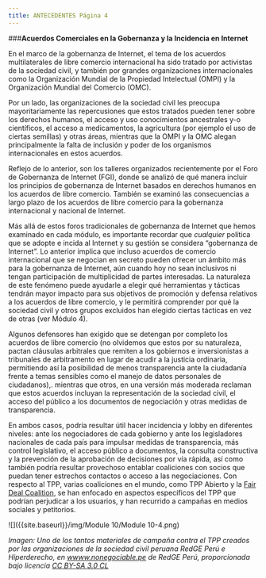 ```yaml
---
title: ANTECEDENTES Página 4
---
```


###**Acuerdos Comerciales en la Gobernanza y la Incidencia en Internet**

En el marco de la gobernanza de Internet, el tema de los acuerdos multilaterales de libre comercio internacional ha sido tratado por activistas de la sociedad civil, y también por grandes organizaciones internacionales como la Organización Mundial de la Propiedad Intelectual (OMPI) y la Organización Mundial del Comercio (OMC).

Por un lado, las organizaciones de la sociedad civil les preocupa mayoritariamente las repercusiones que estos tratados pueden tener sobre los derechos humanos, el acceso y uso conocimientos ancestrales y-o científicos, el acceso a medicamentos, la agricultura (por ejemplo el uso de ciertas semillas) y otras áreas, mientras que la OMPI y la OMC alegan principalmente la falta de inclusión y poder de los organismos internacionales en estos acuerdos. 

Reflejo de lo anterior, son los talleres organizados recientemente por el Foro de Gobernanza de Internet (FGI), donde se analizó de qué manera incluir los principios de gobernanza de Internet basados en derechos humanos en los acuerdos de libre comercio. También se examinó las consecuencias a largo plazo de los acuerdos de libre comercio para la gobernanza internacional y nacional de Internet.

Más allá de estos foros tradicionales de gobernanza de Internet que hemos examinado en cada módulo, es importante recordar que *cualquier* política que se adopte e incida al Internet y su gestión se considera “gobernanza de Internet”. Lo anterior implica que incluso acuerdos de comercio internacional que se negocian en secreto pueden ofrecer un ámbito más para la gobernanza de Internet, aún cuando hoy no sean inclusivos ni tengan participación de multiplicidad de partes interesadas. La naturaleza de este fenómeno puede ayudarle a elegir qué herramientas y tácticas tendrán mayor impacto para sus objetivos de promoción y defensa relativos a los acuerdos de libre comercio, y le permitirá comprender por qué la sociedad civil y otros grupos excluidos han elegido ciertas tácticas en vez de otras (ver Módulo 4). 

Algunos defensores han exigido que se detengan por completo los acuerdos de libre comercio (no olvidemos que estos por su naturaleza, pactan cláusulas arbitrales que  remiten a los gobiernos e inversionistas a tribunales de arbitramento en lugar de acudir a la justicia ordinaria, permitiendo así la posibilidad de menos transparencia ante la ciudadanía frente a temas sensibles como el manejo de datos personales de ciudadanos),. mientras que otros, en una versión más moderada reclaman que estos acuerdos incluyan la representación de la sociedad civil, el acceso del público a los documentos de negociación y otras medidas de transparencia. 

En ambos casos, podría resultar útil hacer incidencia y lobby en diferentes niveles: ante los negociadores de cada gobierno y ante los legisladores nacionales de cada país para impulsar medidas de transparencia, más control legislativo, el acceso público a documentos, la consulta constructiva y la prevención de la aprobación de decisiones por vía rápida, así como también podría resultar provechoso entablar coaliciones con socios que puedan tener estrechos contactos o acceso a las negociaciones. Con respecto al TPP, varias coaliciones en el mundo, como TPP Abierto y la <a href="http://ourfairdeal.org/">Fair Deal Coalition</a>, se han enfocado en aspectos específicos del TPP que podrían perjudicar a los usuarios, y han recurrido a campañas en medios sociales y petitorios. 

![]({{site.baseurl}}/img/Module 10/Module 10-4.png)
<p><i>Imagen: Uno de los tantos materiales de campaña contra el TPP creados por las organizaciones de la sociedad civil peruana RedGE Perú e Hiperderecho, en <a href="wwww.nonegociable.pe" target="_blank">wwww.nonegociable.pe</a> de RedGE Perú, proporcionada bajo licencia <a href="http://creativecommons.org/licenses/by-sa/3.0/cl/deed.es" target="_blank">CC BY-SA 3.0 CL</a></i></p>

